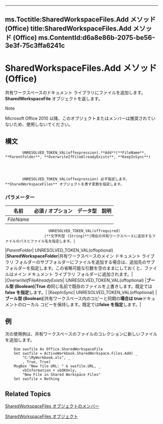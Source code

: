 

---
ms.Toctitle:SharedWorkspaceFiles.Add メソッド (Office)
title:SharedWorkspaceFiles.Add メソッド (Office)
ms.ContentId:d6a8e86b-2075-be56-3e3f-75c3ffa6241c
---
# SharedWorkspaceFiles.Add メソッド (Office)




共有ワークスペースのドキュメント ライブラリにファイルを追加します。**SharedWorkspaceFile** オブジェクトを返します。

>[!NOTE]
>Microsoft Office 2010 以降、このオブジェクトまたはメンバーは推奨されていないため、使用しないでください。





## 構文

            UNRESOLVED_TOKEN_VAL(offexpression).**Add**(**FileName**, **ParentFolder**, **OverwriteIfFileAlreadyExists**, **KeepInSync**)




            UNRESOLVED_TOKEN_VAL(offexpression) 必ず指定します。**SharedWorkspaceFiles** オブジェクトを表す変数を指定します。

### パラメーター

|**名前**|**必須 / オプション**|**データ型**|**説明**|
|---|---|---|---|
|*FileName*|
                        UNRESOLVED_TOKEN_VAL(offrequired)
                      |**文字列型 (String)**|現在の共有ワークスペースに追加するファイルのパスとファイル名を指定します。|
|*ParentFolder*|
                        UNRESOLVED_TOKEN_VAL(offoptional)
                      |**SharedWorkspaceFolder**|共有ワークスペースのメイン ドキュメント ライブラリ フォルダーのサブフォルダーにファイルを追加する場合は、追加先のサブフォルダーを指定します。この省略可能な引数を空のままにしておくと、ファイルはメイン ドキュメント ライブラリ フォルダーに追加されます。|
|*OverwriteIfFileAlreadyExists*|
                        UNRESOLVED_TOKEN_VAL(offoptional)
                      |**ブール型 (Boolean)**|**True の**同じ名前で既存のファイルを上書きします。既定では**false を指定**します。|
|*KeepInSync*|
                        UNRESOLVED_TOKEN_VAL(offoptional)
                      |**ブール型 (Boolean)**|共有ワークスペース内のコピーと同期の**場合は true**ドキュメントのローカル コピーを保持します。既定では**false を指定**します。|





## 例
次の使用例は、共有ワークスペースのファイルのコレクションに新しいファイルを追加します。

```vba
    Dim swsfile As Office.SharedWorkspaceFile 
    Set swsfile = ActiveWorkbook.SharedWorkspace.Files.Add( _ 
        "C:\MyWorkbook.xls", _ 
        , True, True) 
    MsgBox "New file URL: " & swsfile.URL, _ 
        vbInformation + vbOKOnly, _ 
        "New File in Shared Workspace Files" 
    Set swsfile = Nothing 

```




## Related Topics

[SharedWorkspaceFiles オブジェクトのメンバー](30e841ce-c8f1-249a-3bc7-6f204be64536.md)

[SharedWorkspaceFiles オブジェクト](5e2937f7-f794-dffb-a1ec-69ea9a9e3546.md)




